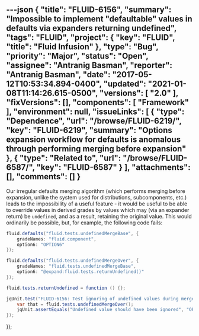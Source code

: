 ---json
{
  "title": "FLUID-6156",
  "summary": "Impossible to implement \"defaultable\" values in defaults via expanders returning undefined",
  "tags": "FLUID",
  "project": {
    "key": "FLUID",
    "title": "Fluid Infusion"
  },
  "type": "Bug",
  "priority": "Major",
  "status": "Open",
  "assignee": "Antranig Basman",
  "reporter": "Antranig Basman",
  "date": "2017-05-12T10:53:34.894-0400",
  "updated": "2021-01-08T11:14:26.615-0500",
  "versions": [
    "2.0"
  ],
  "fixVersions": [],
  "components": [
    "Framework"
  ],
  "environment": null,
  "issueLinks": [
    {
      "type": "Dependence",
      "url": "/browse/FLUID-6219/",
      "key": "FLUID-6219",
      "summary": "Options expansion workflow for defaults is anomalous through performing merging before expansion"
    },
    {
      "type": "Related to",
      "url": "/browse/FLUID-6587/",
      "key": "FLUID-6587"
    }
  ],
  "attachments": [],
  "comments": []
}
---
Our irregular defaults merging algorithm (which performs merging before expansion, unlike the system used for distributions, subcomponents, etc.) leads to the impossibility of a useful feature - it would be useful to be able to override values in derived grades by values which may (via an expander return) be `undefined`, and as a result, retaining the original value. This would ordinarily be possible, but, for example, the following code fails:

```java
fluid.defaults("fluid.tests.undefinedMergeBase", {
    gradeNames: "fluid.component",
    option6: "OPTION6"
});

fluid.defaults("fluid.tests.undefinedMergeOver", {
    gradeNames: "fluid.tests.undefinedMergeBase",
    option6: "@expand:fluid.tests.returnUndefined()"
});

fluid.tests.returnUndefined = function () {};

jqUnit.test("FLUID-6156: Test ignoring of undefined values during merge", function () {
    var that = fluid.tests.undefinedMergeOver();
    jqUnit.assertEquals("Undefined value should have been ignored", "OPTION6", that.option6);
});
```

});

        
